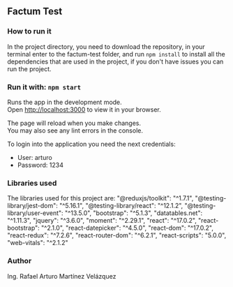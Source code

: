 ## Factum Test

### How to run it

In the project directory, you need to download the repository, in your terminal enter to the factum-test folder, and run `npm install` to install all the dependencies that are used in the project, if you don't have issues you can run the project.

### Run it with: `npm start`

Runs the app in the development mode.\
Open [http://localhost:3000](http://localhost:3000) to view it in your browser.

The page will reload when you make changes.\
You may also see any lint errors in the console.

To login into the application you need the next credentials:
- User: arturo
- Password: 1234

### Libraries used

The libraries used for this project are:
  "@reduxjs/toolkit": "^1.7.1",
  "@testing-library/jest-dom": "^5.16.1",
  "@testing-library/react": "^12.1.2",
  "@testing-library/user-event": "^13.5.0",
  "bootstrap": "^5.1.3",
  "datatables.net": "^1.11.3",
  "jquery": "^3.6.0",
  "moment": "^2.29.1",
  "react": "^17.0.2",
  "react-bootstrap": "^2.1.0",
  "react-datepicker": "^4.5.0",
  "react-dom": "^17.0.2",
  "react-redux": "^7.2.6",
  "react-router-dom": "^6.2.1",
  "react-scripts": "5.0.0",
  "web-vitals": "^2.1.2"

### Author

Ing. Rafael Arturo Martínez Velázquez
